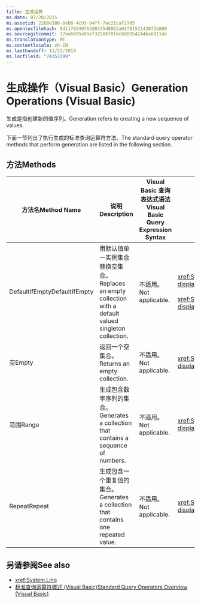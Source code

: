 ```yaml
---
title: 生成运算
ms.date: 07/20/2015
ms.assetid: 22b8e380-8eb0-4c93-b4ff-7ac21caf27d5
ms.openlocfilehash: 8d1170349762d8475d8862a01f8152143072b000
ms.sourcegitcommit: 17ee6605e01ef32506f8fdc686954244ba6911de
ms.translationtype: MT
ms.contentlocale: zh-CN
ms.lasthandoff: 11/22/2019
ms.locfileid: "74353399"
---
```

# <a name="generation-operations-visual-basic"></a><span data-ttu-id="c57ca-102">生成操作（Visual Basic）</span><span class="sxs-lookup"><span data-stu-id="c57ca-102">Generation Operations (Visual Basic)</span></span>
<span data-ttu-id="c57ca-103">生成是指创建新的值序列。</span><span class="sxs-lookup"><span data-stu-id="c57ca-103">Generation refers to creating a new sequence of values.</span></span>  
  
 <span data-ttu-id="c57ca-104">下面一节列出了执行生成的标准查询运算符方法。</span><span class="sxs-lookup"><span data-stu-id="c57ca-104">The standard query operator methods that perform generation are listed in the following section.</span></span>  
  
## <a name="methods"></a><span data-ttu-id="c57ca-105">方法</span><span class="sxs-lookup"><span data-stu-id="c57ca-105">Methods</span></span>  
  
|<span data-ttu-id="c57ca-106">方法名</span><span class="sxs-lookup"><span data-stu-id="c57ca-106">Method Name</span></span>|<span data-ttu-id="c57ca-107">说明</span><span class="sxs-lookup"><span data-stu-id="c57ca-107">Description</span></span>|<span data-ttu-id="c57ca-108">Visual Basic 查询表达式语法</span><span class="sxs-lookup"><span data-stu-id="c57ca-108">Visual Basic Query Expression Syntax</span></span>|<span data-ttu-id="c57ca-109">更多信息</span><span class="sxs-lookup"><span data-stu-id="c57ca-109">More Information</span></span>|  
|-----------------|-----------------|------------------------------------------|----------------------|  
|<span data-ttu-id="c57ca-110">DefaultIfEmpty</span><span class="sxs-lookup"><span data-stu-id="c57ca-110">DefaultIfEmpty</span></span>|<span data-ttu-id="c57ca-111">用默认值单一实例集合替换空集合。</span><span class="sxs-lookup"><span data-stu-id="c57ca-111">Replaces an empty collection with a default valued singleton collection.</span></span>|<span data-ttu-id="c57ca-112">不适用。</span><span class="sxs-lookup"><span data-stu-id="c57ca-112">Not applicable.</span></span>|<xref:System.Linq.Enumerable.DefaultIfEmpty%2A?displayProperty=nameWithType><br /><br /> <xref:System.Linq.Queryable.DefaultIfEmpty%2A?displayProperty=nameWithType>|  
|<span data-ttu-id="c57ca-113">空</span><span class="sxs-lookup"><span data-stu-id="c57ca-113">Empty</span></span>|<span data-ttu-id="c57ca-114">返回一个空集合。</span><span class="sxs-lookup"><span data-stu-id="c57ca-114">Returns an empty collection.</span></span>|<span data-ttu-id="c57ca-115">不适用。</span><span class="sxs-lookup"><span data-stu-id="c57ca-115">Not applicable.</span></span>|<xref:System.Linq.Enumerable.Empty%2A?displayProperty=nameWithType>|  
|<span data-ttu-id="c57ca-116">范围</span><span class="sxs-lookup"><span data-stu-id="c57ca-116">Range</span></span>|<span data-ttu-id="c57ca-117">生成包含数字序列的集合。</span><span class="sxs-lookup"><span data-stu-id="c57ca-117">Generates a collection that contains a sequence of numbers.</span></span>|<span data-ttu-id="c57ca-118">不适用。</span><span class="sxs-lookup"><span data-stu-id="c57ca-118">Not applicable.</span></span>|<xref:System.Linq.Enumerable.Range%2A?displayProperty=nameWithType>|  
|<span data-ttu-id="c57ca-119">Repeat</span><span class="sxs-lookup"><span data-stu-id="c57ca-119">Repeat</span></span>|<span data-ttu-id="c57ca-120">生成包含一个重复值的集合。</span><span class="sxs-lookup"><span data-stu-id="c57ca-120">Generates a collection that contains one repeated value.</span></span>|<span data-ttu-id="c57ca-121">不适用。</span><span class="sxs-lookup"><span data-stu-id="c57ca-121">Not applicable.</span></span>|<xref:System.Linq.Enumerable.Repeat%2A?displayProperty=nameWithType>|  
  
## <a name="see-also"></a><span data-ttu-id="c57ca-122">另请参阅</span><span class="sxs-lookup"><span data-stu-id="c57ca-122">See also</span></span>

- <xref:System.Linq>
- [<span data-ttu-id="c57ca-123">标准查询运算符概述 (Visual Basic)</span><span class="sxs-lookup"><span data-stu-id="c57ca-123">Standard Query Operators Overview (Visual Basic)</span></span>](../../../../visual-basic/programming-guide/concepts/linq/standard-query-operators-overview.md)
